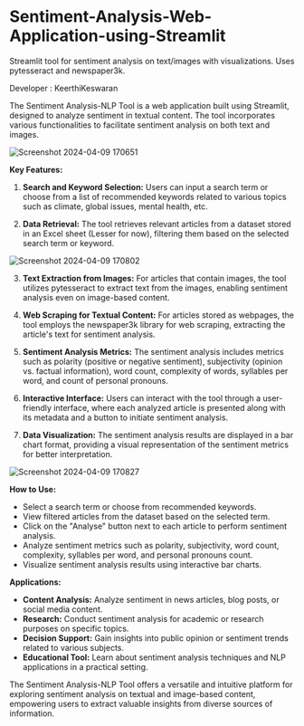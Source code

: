 # Sentiment-Analysis-Web-Application-using-Streamlit
Streamlit tool for sentiment analysis on text/images with visualizations. Uses pytesseract and newspaper3k.

Developer : KeerthiKeswaran

The Sentiment Analysis-NLP Tool is a web application built using Streamlit, designed to analyze sentiment in textual content. The tool incorporates various functionalities to facilitate sentiment analysis on both text and images.

![Screenshot 2024-04-09 170651](https://github.com/KeerthiKeswaran/Sentiment-Analysis-Web-Application-using-Streamlit/assets/154911121/08143b81-1eb9-4fdc-acaf-96511874f8ba)


**Key Features:**

1. **Search and Keyword Selection:** Users can input a search term or choose from a list of recommended keywords related to various topics such as climate, global issues, mental health, etc.

2. **Data Retrieval:** The tool retrieves relevant articles from a dataset stored in an Excel sheet (Lesser for now), filtering them based on the selected search term or keyword.

![Screenshot 2024-04-09 170802](https://github.com/KeerthiKeswaran/Sentiment-Analysis-Web-Application-using-Streamlit/assets/154911121/90de879f-6d27-4e81-be03-356b7e80e612)

3. **Text Extraction from Images:** For articles that contain images, the tool utilizes pytesseract to extract text from the images, enabling sentiment analysis even on image-based content.

4. **Web Scraping for Textual Content:** For articles stored as webpages, the tool employs the newspaper3k library for web scraping, extracting the article's text for sentiment analysis.

5. **Sentiment Analysis Metrics:** The sentiment analysis includes metrics such as polarity (positive or negative sentiment), subjectivity (opinion vs. factual information), word count, complexity of words, syllables per word, and count of personal pronouns.

6. **Interactive Interface:** Users can interact with the tool through a user-friendly interface, where each analyzed article is presented along with its metadata and a button to initiate sentiment analysis.

7. **Data Visualization:** The sentiment analysis results are displayed in a bar chart format, providing a visual representation of the sentiment metrics for better interpretation.

![Screenshot 2024-04-09 170827](https://github.com/KeerthiKeswaran/Sentiment-Analysis-Web-Application-using-Streamlit/assets/154911121/7bdf0309-79f7-4a05-8d10-aef0ff44be34)

**How to Use:**

- Select a search term or choose from recommended keywords.
- View filtered articles from the dataset based on the selected term.
- Click on the "Analyse" button next to each article to perform sentiment analysis.
- Analyze sentiment metrics such as polarity, subjectivity, word count, complexity, syllables per word, and personal pronouns count.
- Visualize sentiment analysis results using interactive bar charts.

**Applications:**

- **Content Analysis:** Analyze sentiment in news articles, blog posts, or social media content.
- **Research:** Conduct sentiment analysis for academic or research purposes on specific topics.
- **Decision Support:** Gain insights into public opinion or sentiment trends related to various subjects.
- **Educational Tool:** Learn about sentiment analysis techniques and NLP applications in a practical setting.

The Sentiment Analysis-NLP Tool offers a versatile and intuitive platform for exploring sentiment analysis on textual and image-based content, empowering users to extract valuable insights from diverse sources of information.

